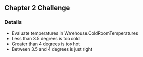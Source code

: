 ## Chapter 2 Challenge

### Details
- Evaluate temperatures in Warehouse.ColdRoomTemperatures
- Less than 3.5 degrees is too cold
- Greater than 4 degrees is too hot
- Between 3.5 and 4 degrees is just right